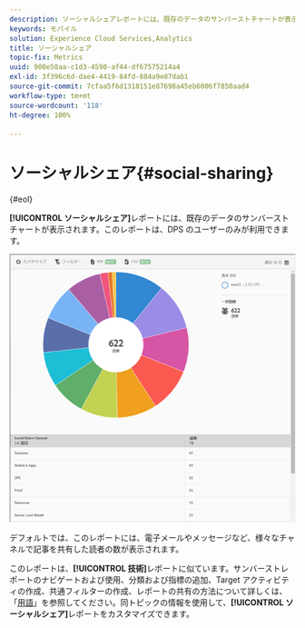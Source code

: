 ```yaml
---
description: ソーシャルシェアレポートには、既存のデータのサンバーストチャートが表示されます。このレポートは、Digital Publishing Suites（DPS）のユーザーのみが利用できます。
keywords: モバイル
solution: Experience Cloud Services,Analytics
title: ソーシャルシェア
topic-fix: Metrics
uuid: 900e58aa-c1d3-4590-af44-df67575214a4
exl-id: 3f396c6d-dae4-4419-84fd-884a9e87dab1
source-git-commit: 7cfaa5f6d1318151e87698a45eb6006f7850aad4
workflow-type: tm+mt
source-wordcount: '118'
ht-degree: 100%

---
```


# ソーシャルシェア{#social-sharing}

{#eol}

**[!UICONTROL ソーシャルシェア]**&#x200B;レポートには、既存のデータのサンバーストチャートが表示されます。このレポートは、DPS のユーザーのみが利用できます。

![](assets/dps_social_share.png)

デフォルトでは、このレポートには、電子メールやメッセージなど、様々なチャネルで記事を共有した読者の数が表示されます。

このレポートは、**[!UICONTROL 技術]**&#x200B;レポートに似ています。サンバーストレポートのナビゲートおよび使用、分類および指標の追加、Target アクティビティの作成、共通フィルターの作成、レポートの共有の方法について詳しくは、「[用語](/help/using/usage/reports-technology.md)」を参照してください。同トピックの情報を使用して、**[!UICONTROL ソーシャルシェア]**&#x200B;レポートをカスタマイズできます。
